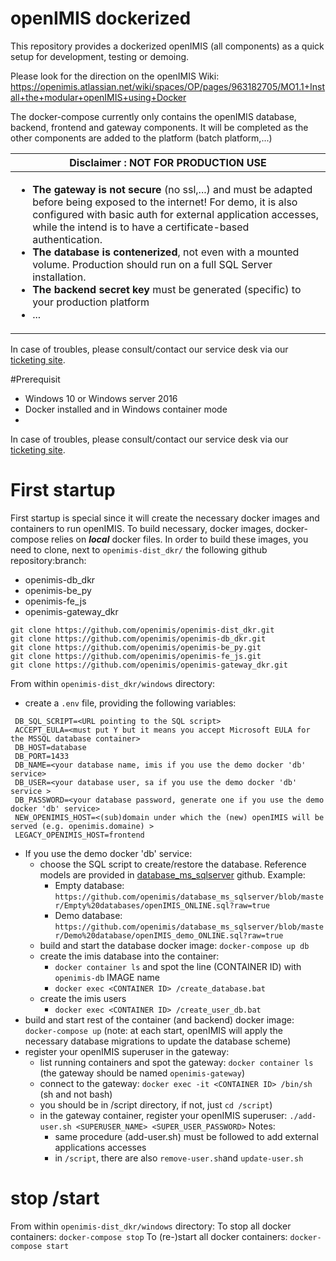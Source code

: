 # openIMIS dockerized

 This repository provides a dockerized openIMIS (all components) as a quick setup for development, testing or demoing.
 
 Please look for the direction on the openIMIS Wiki: https://openimis.atlassian.net/wiki/spaces/OP/pages/963182705/MO1.1+Install+the+modular+openIMIS+using+Docker
 
 The docker-compose currently only contains the openIMIS database, backend, frontend and gateway components. It will be completed as the other components are added to the platform (batch platform,...)
 
| Disclaimer : NOT FOR PRODUCTION USE  |
| --- |
| <ul><li>**The gateway is not secure** (no ssl,...) and must be adapted before being exposed to the internet! For demo, it is also configured with basic auth for external application accesses, while the intend is to have a certificate-based authentication.</li><li>**The database is contenerized**, not even with a mounted volume. Production should run on a full SQL Server installation.</li><li>**The backend secret key** must be generated (specific) to your production platform</li><li>...</li></ul>|

In case of troubles, please consult/contact our service desk via our [ticketing site](https://openimis.atlassian.net/servicedesk/customer).

#Prerequisit
- Windows 10 or Windows server 2016
- Docker installed and in Windows container mode
-
In case of troubles, please consult/contact our service desk via our [ticketing site](https://openimis.atlassian.net/servicedesk/customer).

# First startup
First startup is special since it will create the necessary docker images and containers to run openIMIS.
To build necessary, docker images, docker-compose  relies on ***local*** docker files.
In order to build these images, you need to clone, next to `openimis-dist_dkr/` the following github repository:branch: 
* openimis-db_dkr
* openimis-be_py
* openimis-fe_js
* openimis-gateway_dkr

```
git clone https://github.com/openimis/openimis-dist_dkr.git
git clone https://github.com/openimis/openimis-db_dkr.git
git clone https://github.com/openimis/openimis-be_py.git
git clone https://github.com/openimis/openimis-fe_js.git
git clone https://github.com/openimis/openimis-gateway_dkr.git
```

From within `openimis-dist_dkr/windows` directory:
* create a `.env` file, providing the following variables:
```
 DB_SQL_SCRIPT=<URL pointing to the SQL script>
 ACCEPT_EULA=<must put Y but it means you accept Microsoft EULA for the MSSQL database container>
 DB_HOST=database
 DB_PORT=1433
 DB_NAME=<your database name, imis if you use the demo docker 'db' service>
 DB_USER=<your database user, sa if you use the demo docker 'db' service >
 DB_PASSWORD=<your database password, generate one if you use the demo docker 'db' service>
 NEW_OPENIMIS_HOST=<(sub)domain under which the (new) openIMIS will be served (e.g. openimis.domaine) >
 LEGACY_OPENIMIS_HOST=frontend
```

* If you use the demo docker 'db' service:
  * choose the SQL script to create/restore the database. Reference models are provided in [database_ms_sqlserver](https://github.com/openimis/database_ms_sqlserver) github. Example:
    * Empty database: `https://github.com/openimis/database_ms_sqlserver/blob/master/Empty%20databases/openIMIS_ONLINE.sql?raw=true`
    * Demo database: `https://github.com/openimis/database_ms_sqlserver/blob/master/Demo%20database/openIMIS_demo_ONLINE.sql?raw=true`
  * build and start the database docker image:  `docker-compose up db`
  * create the imis database into the container:
    * `docker container ls` and spot the line (CONTAINER ID) with `openimis-db` IMAGE name
    * `docker exec <CONTAINER ID> /create_database.bat`
  * create the imis users
    * `docker exec <CONTAINER ID> /create_user_db.bat`
* build and start rest of the container (and backend) docker image: `docker-compose up`
  (note: at each start, openIMIS will apply the necessary database migrations to update the database scheme)
* register your openIMIS superuser in the gateway:
  * list running containers and spot the gateway: `docker container ls` (the gateway should be named `openimis-gateway`)
  * connect to the gateway: `docker exec -it <CONTAINER ID> /bin/sh` (sh and not bash)
  * you should be in /script directory, if not, just `cd /script`)
  * in the gateway container, register your openIMIS superuser: `./add-user.sh <SUPERUSER_NAME> <SUPER_USER_PASSWORD>`
  Notes:
    * same procedure (add-user.sh) must be followed to add external applications accesses
    * in `/script`, there are also `remove-user.sh`and `update-user.sh`

# stop /start
From within `openimis-dist_dkr/windows` directory:
To stop all docker containers: `docker-compose stop`
To (re-)start all docker containers: `docker-compose start` 
